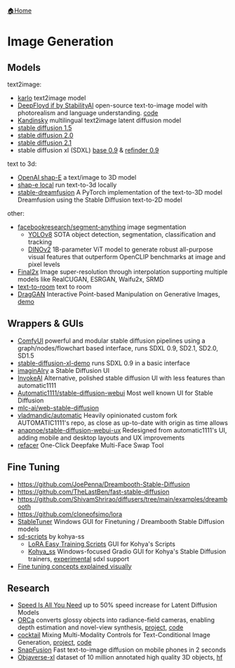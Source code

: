 [🏠Home](README.md)

# Image Generation

## Models
 text2image:
- [karlo](https://github.com/kakaobrain/karlo) text2image model
- [DeepFloyd if by StabilityAI](https://huggingface.co/DeepFloyd/IF-I-XL-v1.0) open-source text-to-image model with photorealism and language understanding. [code](https://github.com/deep-floyd/IF)
- [Kandinsky](https://github.com/ai-forever/Kandinsky-2) multilingual text2image latent diffusion model
- [stable diffusion 1.5](https://huggingface.co/runwayml/stable-diffusion-v1-5)
- [stable diffusion 2.0](https://huggingface.co/stabilityai/stable-diffusion-2)
- [stable diffusion 2.1](https://huggingface.co/stabilityai/stable-diffusion-2-1)
- stable diffusion xl (SDXL) [base 0.9](https://huggingface.co/stabilityai/stable-diffusion-xl-base-0.9) & [refinder 0.9](https://huggingface.co/stabilityai/stable-diffusion-xl-refiner-0.9)

text to 3d:
- [OpenAI shap-E](https://github.com/openai/shap-e) a text/image to 3D model
- [shap-e local](https://github.com/kedzkiest/shap-e-local) run text-to-3d locally
- [stable-dreamfusion](https://github.com/ashawkey/stable-dreamfusion) A PyTorch implementation of the text-to-3D model Dreamfusion using the Stable Diffusion text-to-2D model

other:
- [facebookresearch/segment-anything](https://github.com/facebookresearch/segment-anything) image segmentation
  - [YOLOv8](https://github.com/ultralytics/ultralytics) SOTA object detection, segmentation, classification and tracking
  - [DINOv2](https://github.com/facebookresearch/dinov2) 1B-parameter ViT model to generate robust all-purpose visual features that outperform OpenCLIP benchmarks at image and pixel levels
- [Final2x](https://github.com/Tohrusky/Final2x) Image super-resolution through interpolation supporting multiple models like RealCUGAN, ESRGAN, Waifu2x, SRMD
-  [text-to-room](https://lukashoel.github.io/text-to-room/) text to room
- [DragGAN](https://github.com/XingangPan/DragGAN) Interactive Point-based Manipulation on Generative Images, [demo](https://vcai.mpi-inf.mpg.de/projects/DragGAN/)

## Wrappers & GUIs
- [ComfyUI](https://github.com/comfyanonymous/ComfyUI) powerful and modular stable diffusion pipelines using a graph/nodes/flowchart based interface, runs SDXL 0.9, SD2.1, SD2.0, SD1.5
- [stable-diffusion-xl-demo](https://github.com/FurkanGozukara/stable-diffusion-xl-demo) runs SDXL 0.9 in a basic interface
- [imaginAIry](https://github.com/brycedrennan/imaginAIry/blob/master/README.md) a Stable Diffusion UI
- [InvokeAI](https://github.com/invoke-ai/InvokeAI)  Alternative, polished stable diffusion UI with less features than automatic1111
- [Automatic1111/stable-diffusion-webui](https://github.com/AUTOMATIC1111/stable-diffusion-webui) Most well known UI for Stable Diffusion
- [mlc-ai/web-stable-diffusion](https://github.com/mlc-ai/web-stable-diffusion)
- [vladmandic/automatic](https://github.com/vladmandic/automatic) Heavily opinionated custom fork AUTOMATIC1111's repo, as close as up-to-date with origin as time allows
- [anapnoe/stable-diffusion-webui-ux](https://github.com/anapnoe/stable-diffusion-webui-ux) Redesigned from automatic1111's UI, adding mobile and desktop layouts and UX improvements
- [refacer](https://github.com/xaviviro/refacer) One-Click Deepfake Multi-Face Swap Tool

## Fine Tuning
- https://github.com/JoePenna/Dreambooth-Stable-Diffusion
- https://github.com/TheLastBen/fast-stable-diffusion
- https://github.com/ShivamShrirao/diffusers/tree/main/examples/dreambooth
- https://github.com/cloneofsimo/lora
- [StableTuner](https://github.com/devilismyfriend/StableTuner) Windows GUI for Finetuning / Dreambooth Stable Diffusion models
- [sd-scripts](https://github.com/kohya-ss/sd-scripts) by kohya-ss
  - [LoRA Easy Training Scripts](https://github.com/derrian-distro/LoRA_Easy_Training_Scripts) GUI for Kohya's Scripts
  - [Kohya_ss](https://github.com/bmaltais/kohya_ss) Windows-focused Gradio GUI for Kohya's Stable Diffusion trainers, [experimental](https://github.com/bmaltais/kohya_ss/tree/sdxl) sdxl support
- [Fine tuning concepts explained visually](https://github.com/cloneofsimo/lora/discussions/67)

## Research
 - [Speed Is All You Need](https://arxiv.org/abs/2304.11267) up to 50% speed increase for Latent Diffusion Models
 - [ORCa](https://arxiv.org/abs/2212.04531) converts glossy objects into radiance-field cameras, enabling depth estimation and novel-view synthesis, [project](https://ktiwary2.github.io/objectsascam/), [code](https://github.com/ktiwary2/orca)
 - [cocktail](https://mhh0318.github.io/cocktail/) Mixing Multi-Modality Controls for Text-Conditional Image Generation, [project](https://mhh0318.github.io/cocktail/), [code](https://github.com/mhh0318/Cocktail)
 - [SnapFusion](https://snap-research.github.io/SnapFusion/) Fast text-to-image diffusion on mobile phones in 2 seconds
 - [Objaverse-xl](https://objaverse.allenai.org/objaverse-xl-paper.pdf) dataset of 10 million annotated high quality 3D objects, [hf](https://huggingface.co/datasets/allenai/objaverse)
